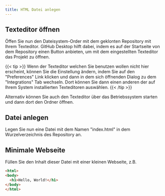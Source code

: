 ```yaml
---
title: HTML Datei anlegen
---
```


## Texteditor öffnen

Öffen Sie nun den Dateisystem-Order mit dem geklonten Repository mit Ihrem Texteditor.
GitHub Desktop hilft dabei, indem es auf der Startseite von dem Repository einen Button anbieten, um mit dem eingestellten Texteditor das Projekt zu öffnen.

{{< tip >}}
Wenn der Texteditor welchen Sie benutzen wollen nicht hier erscheint, können Sie die Einstellung ändern, indem Sie auf den "Preferences" Link klicken und dann in dem sich öffnenden Dialog zu dem "Integrations" Tab wechseln. Dort können Sie dann einen anderen der auf Ihrem System installierten Texteditoren auswählen.
{{< /tip >}}

Alternativ können Sie auch den Texteditor über das Betriebssystem starten und dann dort den Ordner öffnen.

## Datei anlegen

Legen Sie nun eine Datei mit dem Namen "index.html" in dem Wurzelverzeichnis des Repository an.

## Minimale Webseite

Füllen Sie den Inhalt dieser Datei mit einer kleinen Webseite, z.B.

```html
<html>
<body>
  <h1>Hello, World!</h1>
</body>
</html>
```
